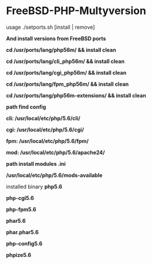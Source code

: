 # FreeBSD-PHP-Multyversion

usage ./setports.sh [install | remove]

**And install versions from FreeBSD ports**

**cd /usr/ports/lang/php56m/ && install clean**

**cd /usr/ports/lang/cli_php56m/ && install clean**

**cd /usr/ports/lang/cgi_php56m/ && install clean**

**cd /usr/ports/lang/fpm_php56m/ && install clean**

**cd /usr/ports/lang/php56m-extensions/ && install clean**


**path find config**

**cli: /usr/local/etc/php/5.6/cli/**

**cgi: /usr/local/etc/php/5.6/cgi/**

**fpm: /usr/local/etc/php/5.6/fpm/**

**mod: /usr/local/etc/php/5.6/apache24/**

**path install modules .ini**

**/usr/local/etc/php/5.6/mods-available**

installed binary
**php5.6**

**php-cgi5.6**

**php-fpm5.6**

**phar5.6**

**phar.phar5.6**

**php-config5.6**

**phpize5.6**
